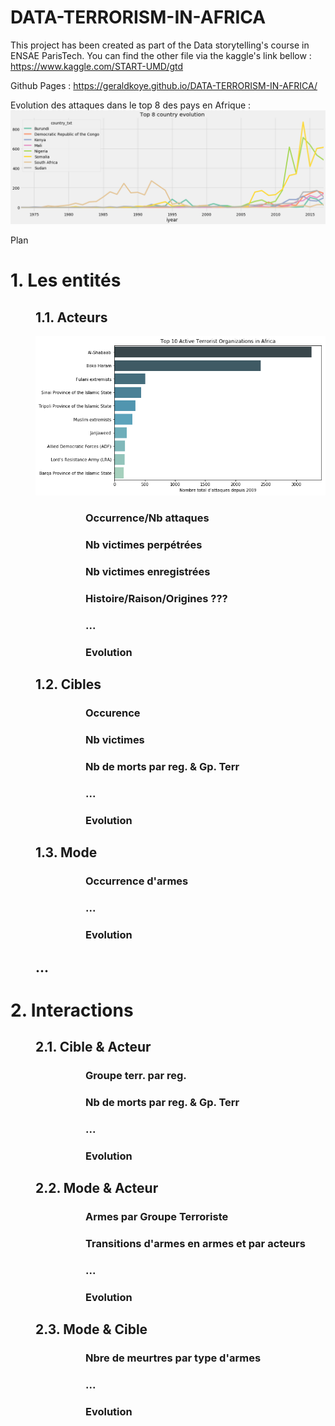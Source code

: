 # DATA-TERRORISM-IN-AFRICA



This project has been created as part of the Data storytelling's course in ENSAE ParisTech.
You can find the other file via the kaggle's link bellow :
https://www.kaggle.com/START-UMD/gtd

Github Pages : https://geraldkoye.github.io/DATA-TERRORISM-IN-AFRICA/

<p>
    Evolution des attaques dans le top 8 des pays en Afrique :<br />
    <img src="IMAGES/index.png" alt="Top 8 evolution" />
</p>

<div> Plan
    <div> 
        <h1> 1.  Les entités </h1>
        <div style = "margin-left: 40px"> 
            <h2> 1.1. Acteurs </h2>
                <p>
                 <img src="images/Top_10_Group_Terrorist.png" alt="" />
                </p>
            <div style = "margin-left: 80px">
               <h3> Occurrence/Nb attaques </h3>
               <h3> Nb victimes perpétrées </h3>
               <h3> Nb victimes enregistrées </h3>
               <h3> Histoire/Raison/Origines ??? </h3>
               <h3> ... </h3>
               <h3> Evolution</h3>
            </div>
            <h2> 1.2. Cibles </h2> 
            <div style = "margin-left: 80px">
               <h3> Occurence </h3>
               <h3> Nb victimes </h3>
               <h3> Nb de morts par reg. & Gp. Terr </h3>
               <h3> ... </h3>
               <h3> Evolution</h3>
            </div>
            <h2> 1.3. Mode </h2> 
            <div style = "margin-left: 80px">
               <h3> Occurrence d'armes </h3>
               <h3> ... </h3>
               <h3> Evolution</h3>
            </div>
            <h2> ... </h2>
        </div>
        <h1> 2.  Interactions </h1>
        <div style = "margin-left: 40px"> 
            <h2> 2.1. Cible & Acteur </h2>
            <div style = "margin-left: 80px">
               <h3> Groupe terr. par reg. </h3>
               <h3> Nb de morts par reg. & Gp. Terr </h3>
               <h3> ... </h3>
               <h3> Evolution</h3>
            </div>
            <h2> 2.2. Mode & Acteur </h2>
            <div style = "margin-left: 80px">
               <h3> Armes par Groupe Terroriste </h3>
               <h3> Transitions d'armes en armes et par acteurs </h3>
               <h3> ... </h3>
               <h3> Evolution</h3>
            </div>
            <h2> 2.3. Mode & Cible </h2>
            <div style = "margin-left: 80px">
               <h3> Nbre de meurtres par type d'armes </h3>
               <h3> ... </h3>
               <h3> Evolution</h3>
            </div>
       </div>
    </div>
</div>
